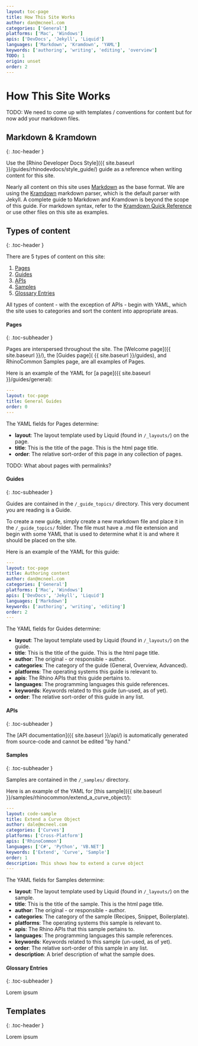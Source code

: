 ```yaml
---
layout: toc-page
title: How This Site Works
author: dan@mcneel.com
categories: ['General']
platforms: ['Mac', 'Windows']
apis: ['DevDocs', 'Jekyll', 'Liquid']
languages: ['Markdown', 'Kramdown', 'YAML']
keywords: ['authoring', 'writing', 'editing', 'overview']
TODO: 1
origin: unset
order: 2
---
```


# How This Site Works

TODO: We need to come up with templates / conventions for content but for now add your markdown files.


## Markdown & Kramdown
{: .toc-header }

Use the [Rhino Developer Docs Style]({{ site.baseurl }}/guides/rhinodevdocs/style_guide/) guide as a reference when writing content for this site.

Nearly all content on this site uses [Markdown](http://daringfireball.net/projects/markdown/basics) as the base format.  We are using the [Kramdown](http://kramdown.gettalong.org/quickref.html) markdown parser, which is the default parser with Jekyll.  A complete guide to Markdown and Kramdown is beyond the scope of this guide.  For markdown syntax, refer to the [Kramdown Quick Reference](http://kramdown.gettalong.org/quickref.html) or use other files on this site as examples.


## Types of content
{: .toc-header }

There are 5 types of content on this site:

 1. [Pages](#pages)
 1. [Guides](#guides)
 1. [APIs](#apis)
 1. [Samples](#samples)
 1. [Glossary Entries](#glossary_entries)

All types of content - with the exception of APIs - begin with YAML, which the site uses to categories and sort the content into appropriate areas.


#### Pages
{: .toc-subheader }

Pages are interspersed throughout the site.  The [Welcome page]({{ site.baseurl }}/), the [Guides page]( {{ site.baseurl }}/guides), and RhinoCommon Samples page, are all examples of Pages.

Here is an example of the YAML for [a page]({{ site.baseurl }}/guides/general):

```yaml
---
layout: toc-page
title: General Guides
order: 0
---
```

The YAML fields for Pages determine:

* **layout**: The layout template used by Liquid (found in `/_layouts/`) on the page.
* **title**: This is the title of the page.  This is the html page title.
* **order**: The relative sort-order of this page in any collection of pages.

TODO: What about pages with permalinks?

#### Guides
{: .toc-subheader }

Guides are contained in the `/_guide_topics/` directory.  This very document you are reading is a Guide.

To create a new guide, simply create a new markdown file and place it in the `/_guide_topics/` folder.  The file must have a .md file extension and begin with some YAML that is used to determine what it is and where it should be placed on the site.

Here is an example of the YAML for this guide:

```yaml
---
layout: toc-page
title: Authoring content
author: dan@mcneel.com
categories: ['General']
platforms: ['Mac', 'Windows']
apis: ['DevDocs', 'Jekyll', 'Liquid']
languages: ['Markdown']
keywords: ['authoring', 'writing', 'editing']
order: 2
---
```

The YAML fields for Guides determine:

* **layout**: The layout template used by Liquid (found in `/_layouts/`) on the guide.
* **title**: This is the title of the guide.  This is the html page title.
* **author**: The original - or responsible - author.
* **categories**: The category of the guide (General, Overview, Advanced).
* **platforms**: The operating systems this guide is relevant to.
* **apis**: The Rhino APIs that this guide pertains to.
* **languages**: The programming languages this guide references.
* **keywords**: Keywords related to this guide (un-used, as of yet).
* **order**: The relative sort-order of this guide in any list.


#### APIs
{: .toc-subheader }

The [API documentation]({{ site.baseurl }}/api/) is automatically generated from source-code and cannot be edited "by hand."

#### Samples
{: .toc-subheader }

Samples are contained in the `/_samples/` directory.

Here is an example of the YAML for [this sample]({{ site.baseurl }}/samples/rhinocommon/extend_a_curve_object/):

```yaml
---
layout: code-sample
title: Extend a Curve Object
author: dale@mcneel.com
categories: ['Curves']
platforms: ['Cross-Platform']
apis: ['RhinoCommon']
languages: ['C#', 'Python', 'VB.NET']
keywords: ['Extend', 'Curve', 'Sample']
order: 1
description: This shows how to extend a curve object
---
```

The YAML fields for Samples determine:

* **layout**: The layout template used by Liquid (found in `/_layouts/`) on the sample.
* **title**: This is the title of the sample.  This is the html page title.
* **author**: The original - or responsible - author.
* **categories**: The category of the sample (Recipes, Snippet, Boilerplate).
* **platforms**: The operating systems this sample is relevant to.
* **apis**: The Rhino APIs that this sample pertains to.
* **languages**: The programming languages this sample references.
* **keywords**: Keywords related to this sample (un-used, as of yet).
* **order**: The relative sort-order of this sample in any list.
* **description**: A brief description of what the sample does.

#### Glossary Entries
{: .toc-subheader }

Lorem ipsum

## Templates
{: .toc-header }

Lorem ipsum
